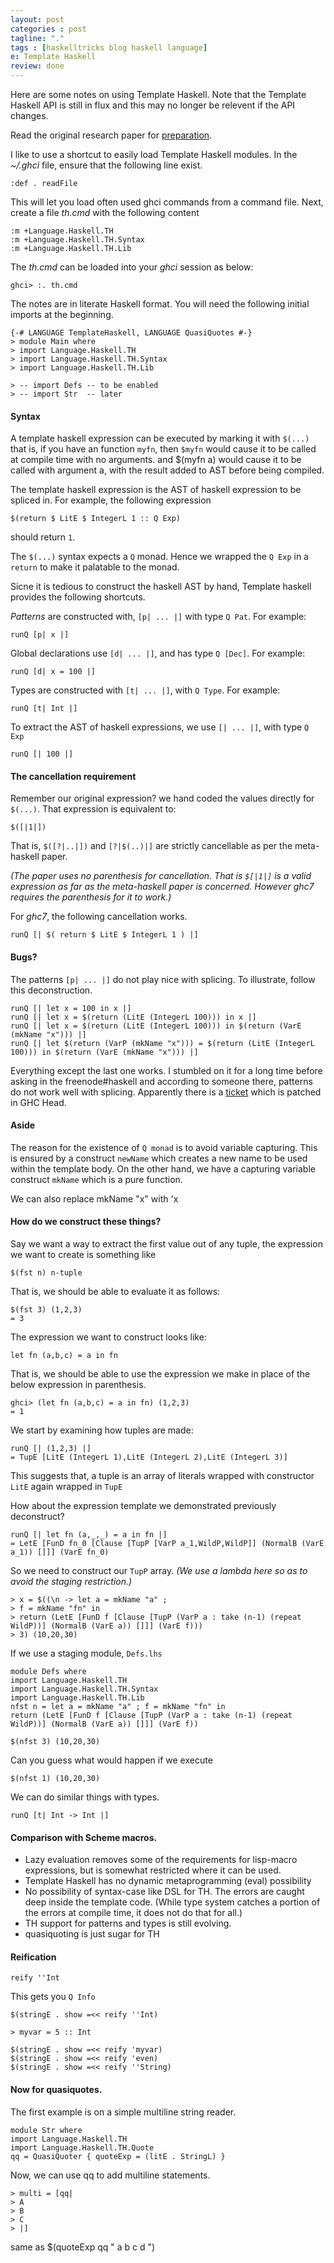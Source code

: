 ```yaml
---
layout: post
categories : post
tagline: "."
tags : [haskelltricks blog haskell language]
e: Template Haskell
review: done
---
```


Here are some notes on using Template Haskell. Note that the Template
Haskell API is still in flux and this may no longer be relevent if the
API changes.

Read the original research paper for
[preparation](http://research.microsoft.com/en-us/um/people/simonpj/papers/meta-haskell/meta-haskell.pdf).

I like to use a shortcut to easily load Template Haskell modules. In the
*~/.ghci* file, ensure that the following line exist.

~~~
:def . readFile
~~~

This will let you load often used ghci commands from a command file. Next,
create a file *th.cmd* with the following content

~~~
:m +Language.Haskell.TH
:m +Language.Haskell.TH.Syntax
:m +Language.Haskell.TH.Lib
~~~

The *th.cmd* can be loaded into your *ghci* session as below:

~~~
ghci> :. th.cmd
~~~

The notes are in literate Haskell format. You will need the following
initial imports at the beginning.

~~~
{-# LANGUAGE TemplateHaskell, LANGUAGE QuasiQuotes #-}
> module Main where
> import Language.Haskell.TH
> import Language.Haskell.TH.Syntax
> import Language.Haskell.TH.Lib

> -- import Defs -- to be enabled
> -- import Str  -- later
~~~

#### Syntax

A template haskell expression can be executed by marking it with `$(...)` that
is, if you have an function `myfn`, then `$myfn` would cause it to be called
at compile time with no arguments. and $(myfn a) would cause it to be called
with argument a, with the result added to AST before being compiled.

The template haskell expression is the AST of haskell expression to
be spliced in. For example, the following expression

~~~
$(return $ LitE $ IntegerL 1 :: Q Exp)
~~~

should return `1`.

The `$(...)` syntax expects a `Q` monad. Hence we wrapped the `Q Exp` in a
`return` to make it palatable to the monad.

Sicne it is tedious to construct the haskell AST by hand, Template haskell
provides the following shortcuts.

*Patterns* are constructed with, `[p| ... |]` with type `Q Pat`. For example:

~~~
runQ [p| x |]
~~~

Global declarations use `[d| ... |]`, and has type `Q [Dec]`. For example:

~~~
runQ [d| x = 100 |]
~~~

Types are constructed with `[t| ... |]`, with `Q Type`. For example:

~~~
runQ [t| Int |]
~~~

To extract the AST of haskell expressions, we use `[| ... |]`, with type `Q Exp`

~~~
runQ [| 100 |]
~~~

#### The cancellation requirement

Remember our original expression? we hand coded the values directly for
`$(...)`. That expression is equivalent to:

~~~
$([|1|])
~~~

That is, `$([?|..|])` and `[?|$(..)|]` are strictly cancellable as per the
meta-haskell paper.

*(The paper uses no parenthesis for cancellation. That is `$[|1|]` is a valid expression as far
as the meta-haskell paper is concerned. However ghc7 requires the parenthesis for it to work.)*

For *ghc7*, the following cancellation works.

~~~
runQ [| $( return $ LitE $ IntegerL 1 ) |]
~~~

#### Bugs?

The patterns `[p| ... |]` do not play nice with splicing. To illustrate, follow
this deconstruction.

~~~
runQ [| let x = 100 in x |]
runQ [| let x = $(return (LitE (IntegerL 100))) in x |]
runQ [| let x = $(return (LitE (IntegerL 100))) in $(return (VarE (mkName "x"))) |]
runQ [| let $(return (VarP (mkName "x"))) = $(return (LitE (IntegerL 100))) in $(return (VarE (mkName "x"))) |]
~~~

Everything except the last one works. I stumbled on it for a long time before
asking in the freenode#haskell and according to someone there, patterns do not
work well with splicing.
Apparently there is a [ticket](http://hackage.haskell.org/trac/ghc/ticket/1476)
which is patched in GHC Head.

#### Aside

The reason for the existence of `Q monad` is to avoid variable capturing.
This is ensured by a construct `newName` which creates a new name to be used
within the template body. On the other hand, we have a capturing variable
construct `mkName` which is a pure function.

We can also replace mkName "x" with 'x
<!--'-->

#### How do we construct these things?

Say we want a way to extract the first value out of any tuple, the expression
we want to create is something like

~~~
$(fst n) n-tuple
~~~

That is, we should be able to evaluate it as follows:

~~~
$(fst 3) (1,2,3)
= 3
~~~

The expression we want to construct looks like:

~~~
let fn (a,b,c) = a in fn
~~~

That is, we should be able to use the expression we make in place
of the below expression in parenthesis.

~~~
ghci> (let fn (a,b,c) = a in fn) (1,2,3)
= 1
~~~

We start by examining how tuples are made:

~~~
runQ [| (1,2,3) |]
= TupE [LitE (IntegerL 1),LitE (IntegerL 2),LitE (IntegerL 3)]
~~~

This suggests that, a tuple is an array of literals wrapped with constructor
`LitE` again wrapped in `TupE`

How about the expression template we demonstrated previously deconstruct?

~~~
runQ [| let fn (a,_,_) = a in fn |]
= LetE [FunD fn_0 [Clause [TupP [VarP a_1,WildP,WildP]] (NormalB (VarE a_1)) []]] (VarE fn_0)
~~~

So we need to construct our `TupP` array.
*(We use a lambda here so as to avoid the staging restriction.)*

~~~
> x = $((\n -> let a = mkName "a" ;
> f = mkName "fn" in
> return (LetE [FunD f [Clause [TupP (VarP a : take (n-1) (repeat WildP))] (NormalB (VarE a)) []]] (VarE f)))
> 3) (10,20,30)
~~~

If we use a staging module, `Defs.lhs`

~~~
module Defs where
import Language.Haskell.TH
import Language.Haskell.TH.Syntax
import Language.Haskell.TH.Lib
nfst n = let a = mkName "a" ; f = mkName "fn" in
return (LetE [FunD f [Clause [TupP (VarP a : take (n-1) (repeat WildP))] (NormalB (VarE a)) []]] (VarE f))
~~~

~~~
$(nfst 3) (10,20,30)
~~~

Can you guess what would happen if we execute

~~~
$(nfst 1) (10,20,30)
~~~

We can do similar things with types.

~~~
runQ [t| Int -> Int |]
~~~

#### Comparison with Scheme macros.

* Lazy evaluation removes some of the requirements for lisp-macro expressions,
  but is somewhat restricted where it can be used.
* Template Haskell has no dynamic metaprogramming (eval) possibility
* No possibility of syntax-case like DSL for TH. The errors are caught
  deep inside the template code. (While type system catches a portion of
  the errors at compile time, it does not do that for all.)
* TH support for patterns and types is still evolving.
* quasiquoting is just sugar for TH

#### Reification

~~~
reify ''Int
~~~

This gets you `Q Info`

~~~
$(stringE . show =<< reify ''Int)
~~~

~~~
> myvar = 5 :: Int
~~~

~~~
$(stringE . show =<< reify 'myvar)
$(stringE . show =<< reify 'even)
$(stringE . show =<< reify ''String)
~~~

#### Now for quasiquotes.

The first example is on a simple multiline string reader.

~~~
module Str where
import Language.Haskell.TH
import Language.Haskell.TH.Quote
qq = QuasiQuoter { quoteExp = (litE . StringL) }
~~~

Now, we can use qq to add multiline statements.

~~~
> multi = [qq|
> A
> B
> C
> |]
~~~

same as $(quoteExp qq " a b c d ")


